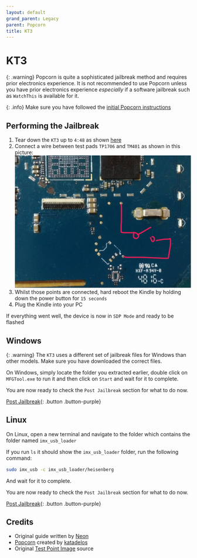 ```yaml
---
layout: default
grand_parent: Legacy
parent: Popcorn
title: KT3
---
```


# KT3

{: .warning}
Popcorn is quite a sophisticated jailbreak method and requires prior electronics experience. It is not recommended to use Popcorn unless you have prior electronics experience *especially* if a software jailbreak such as `WatchThis` is available for it.

{: .info}
Make sure you have followed the [initial Popcorn instructions](./)

## Performing the Jailbreak
1. Tear down the `KT3` up to `4:48` as shown [here](https://youtu.be/LVt2hyPBrnA)
2. Connect a wire between test pads `TP1706` and `TM401` as shown in this picture: ![Jumpers](./KT3.webp)
3. Whilst those points are connected, hard reboot the Kindle by holding down the power button for `15 seconds`
4. Plug the Kindle into your PC

If everything went well, the device is now in `SDP Mode` and ready to be flashed

## Windows

{: .warning}
The `KT3` uses a different set of jailbreak files for Windows than other models. Make sure you have downloaded the correct files.

On Windows, simply locate the folder you extracted earlier, double click on `MFGTool.exe` to run it and then click on `Start` and wait for it to complete.

You are now ready to check the `Post Jailbreak` section for what to do now.

[Post Jailbreak](../../post-jailbreak/){: .button .button-purple}

## Linux
On Linux, open a new terminal and navigate to the folder which contains the folder named `imx_usb_loader`

If you run `ls` it should show the `imx_usb_loader` folder, run the following command:
~~~bash
sudo imx_usb -c imx_usb_loader/heisenberg
~~~
And wait for it to complete.

You are now ready to check the `Post Jailbreak` section for what to do now.

[Post Jailbreak](../../post-jailbreak/){: .button .button-purple}

## Credits
- Original guide written by [Neon](https://www.mobileread.com/forums/member.php?u=329187)
- [Popcorn](https://www.mobileread.com/forums/showthread.php?t=345655) created by [katadelos](https://www.mobileread.com/forums/member.php?u=308426)
- Original [Test Point Image](https://www.mobileread.com/forums/showthread.php?t=327055) source